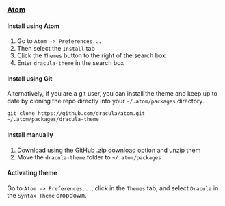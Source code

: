 ### [Atom](https://atom.io/)

#### Install using Atom

1. Go to `Atom -> Preferences...`
2. Then select the `Install` tab
3. Click the `Themes` button to the right of the search box
4. Enter `dracula-theme` in the search box

#### Install using Git

Alternatively, if you are a git user, you can install the theme and keep up to date by cloning the repo directly into your `~/.atom/packages` directory.

    git clone https://github.com/dracula/atom.git ~/.atom/packages/dracula-theme

#### Install manually

1. Download using the [GitHub .zip download](https://github.com/dracula/atom/archive/master.zip) option and unzip them
2. Move the `dracula-theme` folder to `~/.atom/packages`

#### Activating theme

Go to `Atom -> Preferences...`, click in the `Themes` tab, and select `Dracula` in the `Syntax Theme` dropdown.
